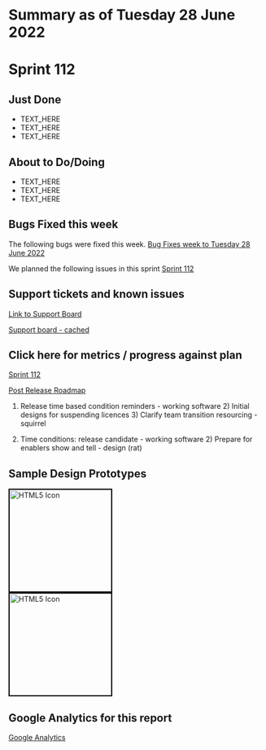 # Summary as of Tuesday 28 June 2022 

# Sprint 112

## Just Done
* TEXT_HERE
* TEXT_HERE
* TEXT_HERE

## About to Do/Doing
* TEXT_HERE
* TEXT_HERE
* TEXT_HERE

## Bugs Fixed this week
The following bugs were fixed this week.
[Bug Fixes week to Tuesday 28 June 2022](graphs/bugs28062022.png)

We planned the following issues in this sprint 
[Sprint 112](graphs/sprint28062022.png)

## Support tickets and known issues
[Link to Support Board](https://collaboration.homeoffice.gov.uk/jira/secure/RapidBoard.jspa?rapidView=1717&selectedIssue=ASSB-253)

[Support board - cached](graphs/supportBoard28062022.png)

## Click here for metrics / progress against plan
[Sprint 112](graphs/progress28062022.png)

[Post Release Roadmap](graphs/roadmap28062022.png)

1) Release time based condition reminders - working software 2) Initial designs for suspending licences 3) Clarify team transition resourcing - squirrel

1) Time conditions: release candidate - working software 2) Prepare for enablers show and tell - design (rat)

## Sample Design Prototypes
<a href="graphs/proto1_28062022.png"><img src="graphs/proto1_28062022.png" alt="HTML5 Icon" width="200" style="border:2px solid black"></a>
<br>
<a href="graphs/proto2_28062022.png"><img src="graphs/proto2_28062022.png" alt="HTML5 Icon" width="200" style="border:2px solid black"></a>
<br>


## Google Analytics for this report
[Google Analytics](graphs/GA28062022.png)

